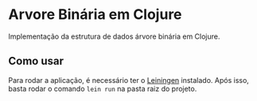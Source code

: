 # Arvore Binária em Clojure

Implementação da estrutura de dados árvore binária em Clojure.

## Como usar

Para rodar a aplicação, é necessário ter o [Leiningen](https://leiningen.org/) instalado. Após isso, basta rodar o comando `lein run` na pasta raiz do projeto.

